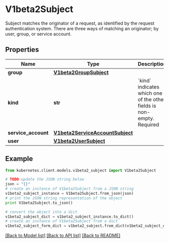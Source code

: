 # V1beta2Subject

Subject matches the originator of a request, as identified by the request authentication system. There are three ways of matching an originator; by user, group, or service account.

## Properties
Name | Type | Description | Notes
------------ | ------------- | ------------- | -------------
**group** | [**V1beta2GroupSubject**](V1beta2GroupSubject.md) |  | [optional] 
**kind** | **str** | &#x60;kind&#x60; indicates which one of the other fields is non-empty. Required | 
**service_account** | [**V1beta2ServiceAccountSubject**](V1beta2ServiceAccountSubject.md) |  | [optional] 
**user** | [**V1beta2UserSubject**](V1beta2UserSubject.md) |  | [optional] 

## Example

```python
from kubernetes.client.models.v1beta2_subject import V1beta2Subject

# TODO update the JSON string below
json = "{}"
# create an instance of V1beta2Subject from a JSON string
v1beta2_subject_instance = V1beta2Subject.from_json(json)
# print the JSON string representation of the object
print V1beta2Subject.to_json()

# convert the object into a dict
v1beta2_subject_dict = v1beta2_subject_instance.to_dict()
# create an instance of V1beta2Subject from a dict
v1beta2_subject_form_dict = v1beta2_subject.from_dict(v1beta2_subject_dict)
```
[[Back to Model list]](../README.md#documentation-for-models) [[Back to API list]](../README.md#documentation-for-api-endpoints) [[Back to README]](../README.md)


